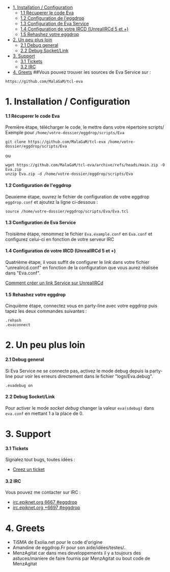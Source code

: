 -  [1. Installation / Configuration](#1-installation--configuration)
	- [1.1 Récuperer le code Eva](#11-récuperer-le-code-eva)
	- [1.2 Configuration de l'eggdrop](#12-configuration-de-leggdrop)
	- [1.3 Configuration de Eva Service](#13-configuration-de-eva-service)
	- [1.4 Configuration de votre IRCD (UnrealIRCd 5 et +)](#14-configuration-de-votre-ircd-unrealircd-5-et-)
	- [1.5 Rehashez votre eggdrop](#15-rehashez-votre-eggdrop)
-  [2. Un peu plus loin](#2-un-peu-plus-loin)
	- [2.1 Debug general](#21-debug-general)
	- [2.2 Debug Socket/Link](#22-debug-socketlink)
-  [3. Support](#3-support)
	- [3.1 Tickets](#31-tickets)
	- [3.2 IRC](#32-irc)
-  [4. Greets](#4-greets)
##Vous pouvez trouver les sources de Eva Service sur :
```
https://github.com/MalaGaM/tcl-eva
```
# 1. Installation / Configuration
#### 1.1 Récuperer le code Eva
Première étape, télécharger le code, le mettre dans votre répertoire scripts/
Exemple pour ```/home/votre-dossier/eggdrop/scripts/Eva```
```
git clone https://github.com/MalaGaM/tcl-eva /home/votre-dossier/eggdrop/scripts/Eva
```
ou 
```
wget https://github.com/MalaGaM/tcl-eva/archive/refs/heads/main.zip -O Eva.zip
unzip Eva.zip -d /home/votre-dossier/eggdrop/scripts/Eva
```

#### 1.2 Configuration de l'eggdrop
Deuxieme étape, ouvrez le fichier de configuration de votre eggdrop ```eggdrop.conf``` et ajoutez la ligne ci-dessous :
```
source /home/votre-dossier/eggdrop/scripts/Eva/Eva.tcl
```

#### 1.3 Configuration de Eva Service
Troisième étape, renommez le fichier ```Eva.example.conf``` en ```Eva.conf``` et configurez celui-ci en fonction de votre serveur IRC

####  1.4 Configuration de votre IRCD (UnrealIRCd 5 et +)
Quatrième étape, il vous suffit de configurer le link dans votre fichier "unrealircd.conf" en fonction de la configuration que vous aurez réalisée dans "Eva.conf". 

[Comment créer un link Service sur UnrealIRCd](http://www.exolia.fr/guide-lire-11.html)

####  1.5 Rehashez votre eggdrop
Cinquième étape, connectez vous en party-line avec votre eggdrop puis tapez les deux commandes suivantes :
```
.rehash
.evaconnect
```

# 2. Un peu plus loin
#### 2.1 Debug general
Si Eva Service ne se connecte pas, activez le mode debug depuis la party-line  pour voir les erreurs directement dans le fichier "logs/Eva.debug".
```
.evadebug on 
```
#### 2.2 Debug Socket/Link
Pour activer le mode *socket debug* changer la valeur ```eva(sdebug)``` dans ```eva.conf``` en mettant 1 a la place de 0.


# 3. Support
#### 3.1 Tickets
Signalez tout bugs, toutes idées :
* [Creez un ticket]([#4-configuration-de-unrealircd](https://github.com/MalaGaM/tcl-eva/issues))

#### 3.2 IRC
Vous pouvez me contacter sur IRC :

* [irc.epiknet.org 6667 #eggdrop](irc://irc.epiknet.org:6667/#eggdrop)
* [irc.epiknet.org +6697 #eggdrop](irc://irc.epiknet.org:+6697/#eggdrop)
# 4. Greets
* TiSMA de Exolia.net pour le code d'origine
* Amandine de eggdrop.Fr pour son aide/idées/testes/..
* MenzAgitat car dans mes developpements il y a toujours des astuces/maniere de faire fournis par MenzAgitat ou bout code de MenzAgitat

